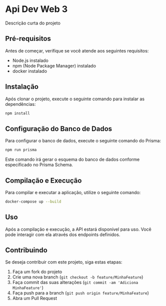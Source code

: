 
# Api Dev Web 3

Descrição curta do projeto

## Pré-requisitos

Antes de começar, verifique se você atende aos seguintes requisitos:
- Node.js instalado
- npm (Node Package Manager) instalado
- docker instalado

## Instalação

Após clonar o projeto, execute o seguinte comando para instalar as dependências:

```bash
npm install
```

## Configuração do Banco de Dados

Para configurar o banco de dados, execute o seguinte comando do Prisma:

```bash
npm run prisma
```

Este comando irá gerar o esquema do banco de dados conforme especificado no Prisma Schema.

## Compilação e Execução

Para compilar e executar a aplicação, utilize o seguinte comando:

```bash
docker-compose up --build
```

## Uso

Após a compilação e execução, a API estará disponível para uso. Você pode interagir com ela através dos endpoints definidos.

## Contribuindo

Se deseja contribuir com este projeto, siga estas etapas:

1. Faça um fork do projeto
2. Crie uma nova branch (`git checkout -b feature/MinhaFeature`)
3. Faça commit das suas alterações (`git commit -am 'Adiciona MinhaFeature'`)
4. Faça push para a branch (`git push origin feature/MinhaFeature`)
5. Abra um Pull Request
